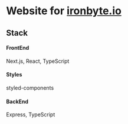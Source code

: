 # Website for [ironbyte.io](http://www.ironbyte.io/)

## Stack

#### FrontEnd
Next.js, React, TypeScript

#### Styles
styled-components

#### BackEnd
Express, TypeScript